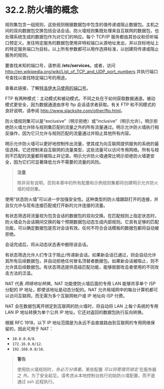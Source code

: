 # 32.2.防火墙的概念

规则集包含一组规则，这些规则根据数据包中包含的值传递或阻止数据包。主机之间的双向数据包交换包括会话会话。防火墙规则集既处理来自互联网的数据包，也处理系统生成的数据包作为对它们的响应。每个 TCP/IP 服务都由其协议和侦听端口预定义。发往特定服务的数据包使用非特权端口从源地址发出，并以目标地址上的特定服务端口为目标。以上所有参数都可以用作选择标准，以创建将传递或阻止服务的规则。

要查找未知的端口号，请参阅 **/etc/services**。或者，访问 <http://en.wikipedia.org/wiki/List_of_TCP_and_UDP_port_numbers> 并执行端口号查找以查找特定端口号的用途。

查看此链接，了解[特洛伊木马使用的端口号](http://web.archive.org/web/20150803024617/http://www.sans.org/security-resources/idfaq/oddports.php)。

FTP 有两种模式：主动模式和被动模式。不同之处在于如何获取数据通道。被动模式更安全，因为数据通道由序号 ftp 会话请求者获取。有关 FTP 和不同模式的良好说明，请参阅 <http://www.slacksite.com/other/ftp.html>。

防火墙规则集可以是“exclusive”（明示拒绝）或“inclusive”（明示允许）。明示拒绝防火墙允许除与规则集匹配的流量之外的所有流量通过。明示允许防火墙执行相反操作，因为它只允许与规则匹配的流量通过并阻止其他所有内容。

明示允许防火墙可以更好地控制传出流量，使其成为向互联网提供服务的系统的最佳选择。它还控制来自互联网的流量类型，这些流量可以访问专用网络。所有与规则不匹配的流量都将被阻止并记录。明示允许防火墙通常比明示拒绝防火墙更安全，因为它们可显著降低允许不需要的流量的风险。

>
> **注意** 
>
> 除非另有说明，否则本章中的所有配置和示例规则集都将创建明示允许防火墙的规则集。

使用“状态防火墙”可以进一步加强安全性。这种类型的防火墙跟踪打开的连接，并且仅允许与现有连接匹配或打开新的允许连接的流量。

有状态筛选将流量视为包含会话的数据包的双向交换。在匹配规则上指定状态时，防火墙会为会话期间交换的每个预期数据包动态生成内部规则。它具有足够的匹配功能，可以确定数据包是否对会话有效。任何不符合会话模板的数据包都将自动被拒绝。

会话完成后，将从动态状态表中删除该会话。

有状态筛选允许人们专注于阻止/传递新会话。如果新会话已通过，则会自动允许其所有后续数据包，并自动拒绝任何冒名顶替者数据包。如果新会话被阻止，则不允许其后续数据包。有状态筛选提供高级匹配功能，能够抵御攻击者使用的不同攻击方法的泛滥。

NAT 代表 _网络地址转换_。NAT 功能使防火墙后面的专用 LAN 能够共享单个 ISP 分配的 IP 地址，即使该地址是动态分配的。NAT 允许局域网中的每台计算机都可以访问互联网，而无需为多个互联网帐户或 IP 地址向 ISP 付费。

NAT 会在数据包离开绑定到互联网的防火墙时，将自动将 LAN 上每个系统的专用 LAN IP 地址转换为单个公共 IP 地址。它还对返回的数据包执行反向转换。

根据 RFC 1918，以下 IP 地址范围是为永远不会直接路由到互联网的专用网络保留的，因此可用于 NAT：

* `10.0.0.0/8`.
* `172.16.0.0/12`.
* `192.168.0.0/16`.

>
> **警告**
>
>使用防火墙规则时，_务必万分慎重_。某些配置 _可以将管理员锁定_ 在服务器之 _外_。为了安全起见，请考虑从本地控制台执行初始防火墙配置，而不是通过 ssh 远程执行。

